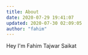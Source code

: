 ```yaml
---
title: About
date: 2020-07-29 19:41:07
updated: 2020-07-30 02:09:05
author: "fahim"
---
```

Hey I'm Fahim Tajwar Saikat